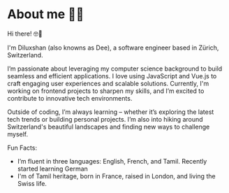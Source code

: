 # About me 🦸‍♂️


Hi there! 🤓🤚

I'm Diluxshan (also knowns as Dee), a software engineer based in Zürich, Switzerland.

I’m passionate about leveraging my computer science background to build seamless and efficient applications. I love using JavaScript and Vue.js to craft engaging user experiences and scalable solutions. Currently, I'm working on frontend projects to sharpen my skills, and I’m excited to contribute to innovative tech environments.

Outside of coding, I’m always learning – whether it’s exploring the latest tech trends or building personal projects. I’m also into hiking around Switzerland's beautiful landscapes and finding new ways to challenge myself.

Fun Facts: 
- I’m fluent in three languages: English, French, and Tamil. Recently started learning German
- I'm of Tamil heritage, born in France, raised in London, and living the Swiss life.
